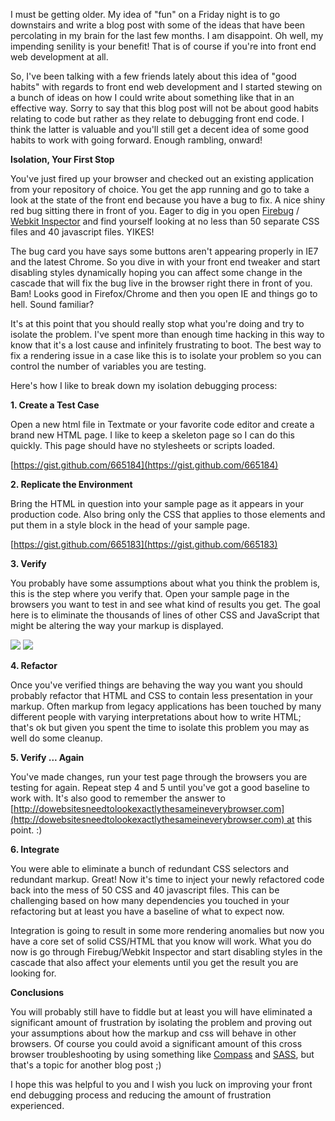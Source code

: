 I must be getting older. My idea of "fun" on a Friday night is to go downstairs
and write a blog post with some of the ideas that have been percolating in my
brain for the last few months. I am disappoint. Oh well, my impending senility
is your benefit! That is of course if you're into front end web development at
all.

So, I've been talking with a few friends lately about this idea of "good habits"
with regards to front end web development and I started stewing on a bunch of
ideas on how I could write about something like that in an effective way. Sorry
to say that this blog post will not be about good habits relating to code but
rather as they relate to debugging front end code. I think the latter is
valuable and you'll still get a decent idea of some good habits to work with
going forward. Enough rambling, onward!

**Isolation, Your First Stop**

You've just fired up your browser and checked out an existing application from
your repository of choice. You get the app running and go to take a look at the
state of the front end because you have a bug to fix. A nice shiny red bug
sitting there in front of you. Eager to dig in you open
[Firebug](http://www.getfirebug.com) / [Webkit
Inspector](http://webkit.org/blog/1091/more-web-inspector-updates/) and find
yourself looking at no less than 50 separate CSS files and 40 javascript files.
YIKES!

The bug card you have says some buttons aren't appearing properly in IE7 and the
latest Chrome. So you dive in with your front end tweaker and start disabling
styles dynamically hoping you can affect some change in the cascade that will
fix the bug live in the browser right there in front of you. Bam! Looks good in
Firefox/Chrome and then you open IE and things go to hell. Sound familiar?

It's at this point that you should really stop what you're doing and try to
isolate the problem. I've spent more than enough time hacking in this way to
know that it's a lost cause and infinitely frustrating to boot. The best way to
fix a rendering issue in a case like this is to isolate your problem so you can
control the number of variables you are testing.

Here's how I like to break down my isolation debugging process:

**1. Create a Test Case**

Open a new html file in Textmate or your favorite code editor and create a brand
new HTML page. I like to keep a skeleton page so I can do this quickly. This
page should have no stylesheets or scripts loaded.

[https://gist.github.com/665184](https://gist.github.com/665184)

**2. Replicate the Environment**

Bring the HTML in question into your sample page as it appears in your
production code. Also bring only the CSS that applies to those elements and put
them in a style block in the head of your sample page.

[https://gist.github.com/665183](https://gist.github.com/665183)

**3. Verify**

You probably have some assumptions about what you think the problem is, this is
the step where you verify that. Open your sample page in the browsers you want
to test in and see what kind of results you get. The goal here is to eliminate
the thousands of lines of other CSS and JavaScript that might be altering the
way your markup is displayed.

![](../../../image/2010/11/17120048-Screen_shot_2010-11-05_at_10.13.57_PM.png)
![](../../../image/2010/11/17120050-Screen_shot_2010-11-05_at_10.14.39_PM.png)

**4. Refactor**

Once you've verified things are behaving the way you want you should probably
refactor that HTML and CSS to contain less presentation in your markup. Often
markup from legacy applications has been touched by many different people with
varying interpretations about how to write HTML; that's ok but given you spent
the time to isolate this problem you may as well do some cleanup.

**5. Verify ... Again**

You've made changes, run your test page through the browsers you are testing for
again. Repeat step 4 and 5 until you've got a good baseline to work with. It's
also good to remember the answer to
[http://dowebsitesneedtolookexactlythesameineverybrowser.com](http://dowebsitesneedtolookexactlythesameineverybrowser.com) at
this point. :)

**6. Integrate**

You were able to eliminate a bunch of redundant CSS selectors and redundant
markup. Great! Now it's time to inject your newly refactored code back into the
mess of 50 CSS and 40 javascript files. This can be challenging based on how
many dependencies you touched in your refactoring but at least you have a
baseline of what to expect now.

Integration is going to result in some more rendering anomalies but now you have
a core set of solid CSS/HTML that you know will work. What you do now is go
through Firebug/Webkit Inspector and start disabling styles in the cascade that
also affect your elements until you get the result you are looking for.

**Conclusions**

You will probably still have to fiddle but at least you will have eliminated a
significant amount of frustration by isolating the problem and proving out your
assumptions about how the markup and css will behave in other browsers. Of
course you could avoid a significant amount of this cross browser
troubleshooting by using something like
[Compass](http://compass-style.org/docs/) and
[SASS](http://brandonmathis.com/blog/2010/09/21/fast-color-theming-with-compass-and-sass/),
but that's a topic for another blog post ;)

I hope this was helpful to you and I wish you luck on improving your front end
debugging process and reducing the amount of frustration experienced.
